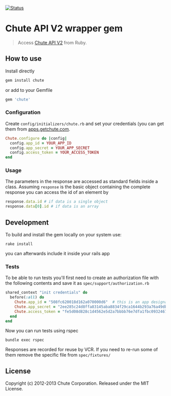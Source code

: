[![Status](https://circleci.com/gh/chute/chute-sdk-2.png?circle-token=3bc9af73f06e885870e3cf16b85e727ca074e1b6)](https://circleci.com/gh/chute/chute-sdk-2)

# Chute API V2 wrapper gem

> Access [Chute API V2](https://api.getchute.com/v2) from Ruby.


## How to use

Install directly

```sh
gem install chute
```

or add to your Gemfile

```ruby
gem 'chute'
```


### Configuration

Create `config/initializers/chute.rb` and set your credentials (you can get them from [apps.getchute.com](http://apps.getchute.com).

```ruby
Chute.configure do |config|
  config.app_id = YOUR_APP_ID
  config.app_secret = YOUR_APP_SECRET
  config.access_token = YOUR_ACCESS_TOKEN
end
```


### Usage

The parameters in the response are accessed as standard fields inside a class. Assuming `response` is the basic
object containing the complete response you can access the id of an element by

```ruby
response.data.id # if data is a single object
response.data[0].id # if data is an array
```


## Development

To build and install the gem locally on your system use:

    rake install

you can afterwards include it inside your rails app


### Tests

To be able to run tests you'll first need to create an authorization file with the following contents and save it as `spec/support/authorization.rb`

```ruby
shared_context "init credentials" do
  before(:all) do
    Chute.app_id = "508fc620018d162a070000d6"  # this is an app designated for API testing
    Chute.app_secret = "2ee285c24d8ffa83145aba8834f29ca1644b293a76a49db59a037e7301a26119"
    Chute.access_token = "fe5d08d828c1d4562e5d2a7bbbb76e7dfa1fbc0932467a7a710bec66935df654"
  end
end
```

Now you can run tests using rspec

    bundle exec rspec


Responses are recorded for reuse by VCR. If you need to re-run some of them remove the specific file from `spec/fixtures/`


## License

Copyright (c) 2012-2013 Chute Corporation. Released under the MIT License.

